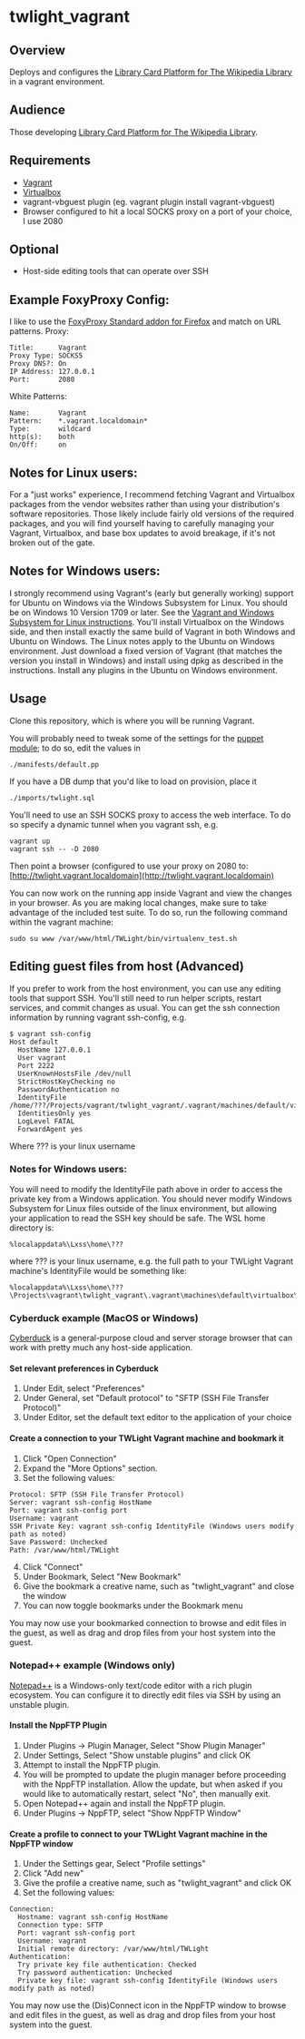 # twlight_vagrant

## Overview

Deploys and configures the [Library Card Platform for The Wikipedia Library](https://github.com/WikipediaLibrary/TWLight) in a vagrant environment.

## Audience

Those developing [Library Card Platform for The Wikipedia Library](https://github.com/WikipediaLibrary/TWLight).

## Requirements
* [Vagrant](https://www.vagrantup.com/downloads.html)
* [Virtualbox](https://www.virtualbox.org/wiki/Downloads)
* vagrant-vbguest plugin (eg. vagrant plugin install vagrant-vbguest)
* Browser configured to hit a local SOCKS proxy on a port of your choice, I use 2080

## Optional
* Host-side editing tools that can operate over SSH

## Example FoxyProxy Config:

I like to use the [FoxyProxy Standard addon for Firefox](https://addons.mozilla.org/en-US/firefox/addon/foxyproxy-standard/) and match on URL patterns.
Proxy:
```
Title:      Vagrant
Proxy Type: SOCKS5
Proxy DNS?: On
IP Address: 127.0.0.1
Port:       2080
```
White Patterns:
```
Name:       Vagrant
Pattern:    *.vagrant.localdomain*
Type:       wildcard
http(s):    both
On/Off:     on
```

## Notes for Linux users:
For a "just works" experience, I recommend fetching Vagrant and Virtualbox packages from the vendor websites rather than using your distribution's software repositories. Those likely include fairly old versions of the required packages, and you will find yourself having to carefully managing your Vagrant, Virtualbox, and base box updates to avoid breakage, if it's not broken out of the gate.

## Notes for Windows users:
I strongly recommend using Vagrant's (early but generally working) support for Ubuntu on Windows via the Windows Subsystem for Linux. You should be on Windows 10 Version 1709 or later. See the [Vagrant and Windows Subsystem for Linux instructions](https://www.vagrantup.com/docs/other/wsl.html). You'll install Virtualbox on the Windows side, and then install exactly the same build of Vagrant in both Windows and Ubuntu on Windows. The Linux notes apply to the Ubuntu on Windows environment. Just download a fixed version of Vagrant (that matches the version you install in Windows) and install using dpkg as described in the instructions. Install any plugins in the Ubuntu on Windows environment.

## Usage

Clone this repository, which is where you will be running Vagrant.

You will probably need to tweak some of the settings for the [puppet module](https://github.com/WikipediaLibrary/twlight_puppet); to do so, edit the values in
```
./manifests/default.pp
```

If you have a DB dump that you'd like to load on provision, place it

```
./imports/twlight.sql
```

You'll need to use an SSH SOCKS proxy to access the web interface.
To do so specify a dynamic tunnel when you vagrant ssh, e.g.
```
vagrant up
vagrant ssh -- -D 2080

```
Then point a browser (configured to use your proxy on 2080 to:
[http://twlight.vagrant.localdomain](http://twlight.vagrant.localdomain)

You can now work on the running app inside Vagrant and view the changes in your browser.
As you are making local changes, make sure to take advantage of the included test suite. To do so, run the following command within the vagrant machine:

```
sudo su www /var/www/html/TWLight/bin/virtualenv_test.sh
```

## Editing guest files from host (Advanced)

If you prefer to work from the host environment, you can use any editing tools that support SSH. You'll still need to run helper scripts, restart services, and commit changes as usual. You can get the ssh connection information by running vagrant ssh-config, e.g.

```
$ vagrant ssh-config
Host default
  HostName 127.0.0.1
  User vagrant
  Port 2222
  UserKnownHostsFile /dev/null
  StrictHostKeyChecking no
  PasswordAuthentication no
  IdentityFile /home/???/Projects/vagrant/twlight_vagrant/.vagrant/machines/default/virtualbox/private_key
  IdentitiesOnly yes
  LogLevel FATAL
  ForwardAgent yes
```
Where ??? is your linux username

### Notes for Windows users:

You will need to modify the IdentityFile path above in order to access the private key from a Windows application. You should never modify Windows Subsystem for Linux files outside of the linux environment, but allowing your application to read the SSH key should be safe. The WSL home directory is:

```
%localappdata%\Lxss\home\???
```

where ??? is your linux username, e.g. the full path to your TWLight Vagrant machine's IdentityFile would be something like:

```
%localappdata%\Lxss\home\???\Projects\vagrant\twlight_vagrant\.vagrant\machines\default\virtualbox\private_key
```

### Cyberduck example (MacOS or Windows)

[Cyberduck](https://cyberduck.io/) is a general-purpose cloud and server storage browser that can work with pretty much any host-side application.

#### Set relevant preferences in Cyberduck

1. Under Edit, select "Preferences"
2. Under General, set "Default protocol" to "SFTP (SSH File Transfer Protocol)"
3. Under Editor, set the default text editor to the application of your choice

#### Create a connection to your TWLight Vagrant machine and bookmark it

1. Click "Open Connection"
2. Expand the "More Options" section.
3. Set the following values:

```
Protocol: SFTP (SSH File Transfer Protocol)
Server: vagrant ssh-config HostName
Port: vagrant ssh-config port
Username: vagrant
SSH Private Key: vagrant ssh-config IdentityFile (Windows users modify path as noted)
Save Password: Unchecked
Path: /var/www/html/TWLight
```

4. Click "Connect"
5. Under Bookmark, Select "New Bookmark"
3. Give the bookmark a creative name, such as "twlight_vagrant" and close the window
4. You can now toggle bookmarks under the Bookmark menu

You may now use your bookmarked connection to browse and edit files in the guest, as well as drag and drop files from your host system into the guest.

### Notepad++ example (Windows only)

[Notepad++](https://notepad-plus-plus.org/) is a Windows-only text/code editor with a rich plugin ecosystem. You can configure it to directly edit files via SSH by using an unstable plugin.

#### Install the NppFTP Plugin

1. Under Plugins -> Plugin Manager, Select "Show Plugin Manager"
2. Under Settings, Select "Show unstable plugins" and click OK
3. Attempt to install the NppFTP plugin.
4. You will be prompted to update the plugin manager before proceeding with the NppFTP installation. Allow the update, but when asked if you would like to automatically restart, select "No", then manually exit.
5. Open Notepad++ again and install the NppFTP plugin.
6. Under Plugins -> NppFTP, select "Show NppFTP Window"

#### Create a profile to connect to your TWLight Vagrant machine in the NppFTP window

1. Under the Settings gear, Select "Profile settings"
2. Click "Add new"
3. Give the profile a creative name, such as "twlight_vagrant" and click OK
4. Set the following values:

```
Connection:
  Hostname: vagrant ssh-config HostName
  Connection type: SFTP
  Port: vagrant ssh-config port
  Username: vagrant
  Initial remote directory: /var/www/html/TWLight
Authentication:
  Try private key file authentication: Checked
  Try password authentication: Unchecked
  Private key file: vagrant ssh-config IdentityFile (Windows users modify path as noted)
```

You may now use the (Dis)Connect icon in the NppFTP window to browse and edit files in the guest, as well as drag and drop files from your host system into the guest.
